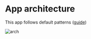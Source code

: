 # App architecture

This app follows default patterns ([guide](https://developer.android.com/jetpack/docs/guide))

![arch](https://developer.android.com/topic/libraries/architecture/images/final-architecture.png)
